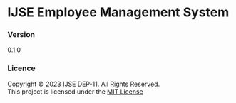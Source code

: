 # IJSE Employee Management System

### Version
0.1.0

### Licence
Copyright &copy; 2023 IJSE DEP-11. All Rights Reserved. <br>
This project is licensed under the [MIT License](Licence.txt)